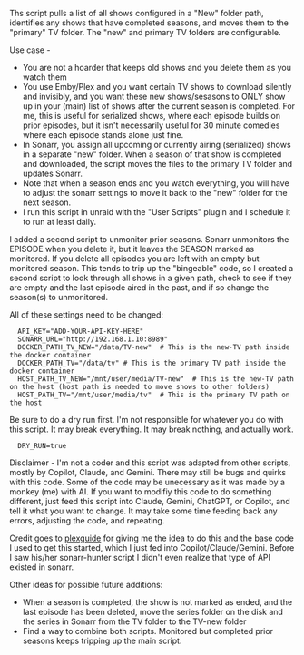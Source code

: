Ths script pulls a list of all shows configured in a "New" folder path, identifies any shows that have completed seasons, and moves them to the "primary" TV folder. The "new" and primary TV folders are configurable. 

Use case - 
* You are not a hoarder that keeps old shows and you delete them as you watch them
* You use Emby/Plex and you want certain TV shows to download silently and invisibly, and you want these new shows/sesasons to ONLY show up in your (main) list of shows after the current season is completed. For me, this is useful for serialized shows, where each episode builds on prior episodes, but it isn't necessarily useful for 30 minute comedies where each episode stands alone just fine.
* In Sonarr, you assign all upcoming or currently airing (serialized) shows in a separate "new" folder. When a season of that show is completed and downloaded, the script moves the files to the primary TV folder and updates Sonarr.
* Note that when a season ends and you watch everything, you will have to adjust the sonarr settings to move it back to the "new" folder for the next season.
* I run this script in unraid with the "User Scripts" plugin and I schedule it to run at least daily. 

I added a second script to unmonitor prior seasons. Sonarr unmonitors the EPISODE when you delete it, but it leaves the SEASON marked as monitored. If you delete all episodes you are left with an empty but monitored season. This tends to trip up the "bingeable" code, so I created a second script to look through all shows in a given path, check to see if they are empty and the last episode aired in the past, and if so change the season(s) to unmonitored.

All of these settings need to be changed:

      API_KEY="ADD-YOUR-API-KEY-HERE"
      SONARR_URL="http://192.168.1.10:8989"
      DOCKER_PATH_TV_NEW="/data/TV-new"  # This is the new-TV path inside the docker container
      DOCKER_PATH_TV="/data/tv" # This is the primary TV path inside the docker container
      HOST_PATH_TV_NEW="/mnt/user/media/TV-new"  # This is the new-TV path on the host (host path is needed to move shows to other folders)
      HOST_PATH_TV="/mnt/user/media/tv"  # This is the primary TV path on the host

Be sure to do a dry run first. I'm not responsible for whatever you do with this script. It may break everything. It may break nothing, and actually work. 

      DRY_RUN=true  

Disclaimer - I'm not a coder and this script was adapted from other scripts, mostly by Copilot, Claude, and Gemini. There may still be bugs and quirks with this code. Some of the code may be unecessary as it was made by a monkey (me) with AI. If you want to modifiy this code to do something different, just feed this script into Claude, Gemini, ChatGPT, or Copilot, and tell it what you want to change. It may take some time feeding back any errors, adjusting the code, and repeating. 

Credit goes to [plexguide](https://github.com/plexguide/Sonarr-Hunter/) for giving me the idea to do this and the base code I used to get this started, which I just fed into Copilot/Claude/Gemini. Before I saw his/her sonarr-hunter script I didn't even realize that type of API existed in sonarr. 

Other ideas for possible future additions:
- When a season is completed, the show is not marked as ended, and the last episode has been deleted, move the series folder on the disk and the series in Sonarr from the TV folder to the TV-new folder
- Find a way to combine both scripts. Monitored but completed prior seasons keeps tripping up the main script.

